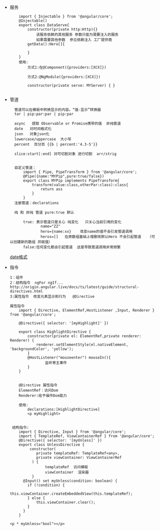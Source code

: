 * 服务

	```
		import { Injectable } from '@angular/core';
		@Injectable()
		export class DataServe{
			constructor(private http:Http){}
				该服务依赖的其他服务 参数只能为需要注入的服务
				如果需要其他参数  参见依赖注入 工厂提供商
			getData():Hero[]{
			
			}
		}
		使用:
 			方式1:在@Component({providers:[XCX]})
 			
			方式2:@NgModule({providers:[XCX]})
			
			constructor(private serve: MYServer) { }
		
	```
* 管道
	
		管道可以在模板中转换显示的内容。“值-显示”转换器
		tar | pip:par:par | pip:par
		
		async   提取 Observable or Promise携带的值  非纯管道
		date   对时间格式化   
		json   对象json化
		lowercase/uppercase  大小写
		percent  百分百 {{b | percent:'4.3-5'}}
		
		slice:start[:end] 对可切割对象 进行切割  arr/strig
		
		
		自定义管道：
			import { Pipe, PipeTransform } from '@angular/core';
			@Pipe({name:"MYPip",pure:true/false})
			export class MYPip implements PipeTransform{
				transform(value:class,otherPar:class):class{
					return ass
				}
			}		
		注册管道：declarations
		
		纯 和 非纯 管道 pure:true 默认
		
			true: 表示管道只是关心 纯变化   只关心当前引用的变化
					name="ZZ"
					hero={name:xx}    改变name的值不会引发管道调用
					heros=[]   在原数组基础上增删改默认Hero 不会引起管道   （可以创建新的数组 并赋值）
			false:任何变化都会引起管道  这是导致管道调用非常频繁 
		

	[date格式](http://origin.angular.live/docs/ts/latest/api/common/index/DatePipe-pipe.html)
	
* 指令

	```
	1：组件
	2：结构指令  ngFor ngIf...  http://origin.angular.live/docs/ts/latest/guide/structural-directives.html
	3:属性指令  改变元素显示和行为   @Directive

	属性指令
		import { Directive, ElementRef,HostListener ,Input, Renderer } from '@angular/core';
		
		@Directive({ selector: '[myHighlight]' })
		
		export class HighlightDirective {
   			constructor(private el: ElementRef,private renderer: Renderer) {
       			renderer.setElementStyle(el.nativeElement, 'backgroundColor', 'yellow');
    		}
    		@HostListener("mouseenter") mouseIn(){
    				监听寄主事件
    		}
		}
	
		
		@Directive 属性指令
		ElementRef：访问Dom
		Renderer:给予操作Dom能力
		
		使用:
			declarations:[HighlightDirective]	
			<p myHighlight>
	
	
	 结构指令:
	 	import { Directive, Input } from '@angular/core';
		import { TemplateRef, ViewContainerRef } from '@angular/core';
	 	@Directive({ selector: '[myUnless]' })
		export class UnlessDirective {
			 constructor(
			    private templateRef: TemplateRef<any>,
			    private viewContainer: ViewContainerRef
			  ) {
			  		templateRef	 访问模板
			  		viewContainer  渲染器
			  }
		  @Input() set myUnless(condition: boolean) {
		    if (!condition) {
		    	this.viewContainer.createEmbeddedView(this.templateRef);
	   		} else {
		   	   	this.viewContainer.clear();
		    }
		  }
		}
		
	<p * myUnless="bool"></p>
	```